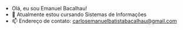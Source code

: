 - Olá, eu sou Emanuel Bacalhau!
- 👀 Atualmente estou cursando Sistemas de Informações
- 📫 Endereço de contato: carlosemanuelbatistabacalhau@gmail.com

